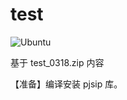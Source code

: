 
# test

![Ubuntu](https://img.shields.io/badge/Ubuntu-22.04+-E95420?style=social&logo=ubuntu&logoColor=E95420)

基于 test_0318.zip 内容

【准备】编译安装 pjsip 库。
